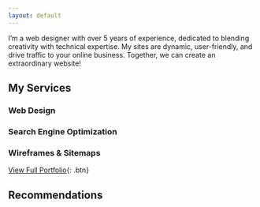 ```yaml
---
layout: default
---
```


I’m a web designer with over 5 years of
experience, dedicated to blending
creativity with technical expertise. My sites are dynamic, user-friendly, and drive traffic to your online business. Together, we
can create an extraordinary website!


## My Services

### Web Design
### Search Engine Optimization
### Wireframes & Sitemaps 

[View Full Portfolio](./portfolio.html){: .btn}


## Recommendations









